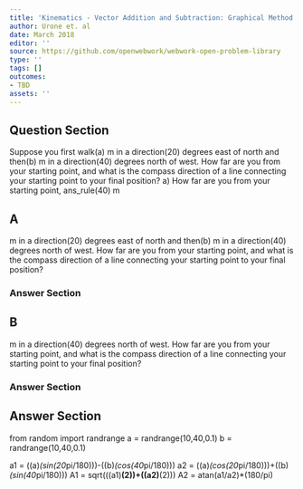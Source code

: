 ```yaml
---
title: 'Kinematics - Vector Addition and Subtraction: Graphical Method'
author: Urone et. al
date: March 2018
editor: ''
source: https://github.com/openwebwork/webwork-open-problem-library
type: ''
tags: []
outcomes:
- TBD
assets: ''
---
```


## Question Section 

Suppose you first walk(a) m in a direction(20) degrees east of north and then(b) m in a direction(40) degrees north of west. How far are you from your starting point, and what is the compass direction of a line connecting your starting point to your final position?
a) How far are you from your starting point,
ans_rule(40) m

## A
m in a direction(20) degrees east of north and then(b) m in a direction(40) degrees north of west. How far are you from your starting point, and what is the compass direction of a line connecting your starting point to your final position?
### Answer Section
## B
m in a direction(40) degrees north of west. How far are you from your starting point, and what is the compass direction of a line connecting your starting point to your final position?
### Answer Section


## Answer Section

from random import randrange
a = randrange(10,40,0.1)
b = randrange(10,40,0.1)

a1 = ((a)*(sin(20*pi/180)))-((b)*(cos(40*pi/180)))
a2 = ((a)*(cos(20*pi/180)))+((b)*(sin(40*pi/180)))
A1 = sqrt(((a1)**(2))+((a2)**(2)))
A2 = atan(a1/a2)*(180/pi)